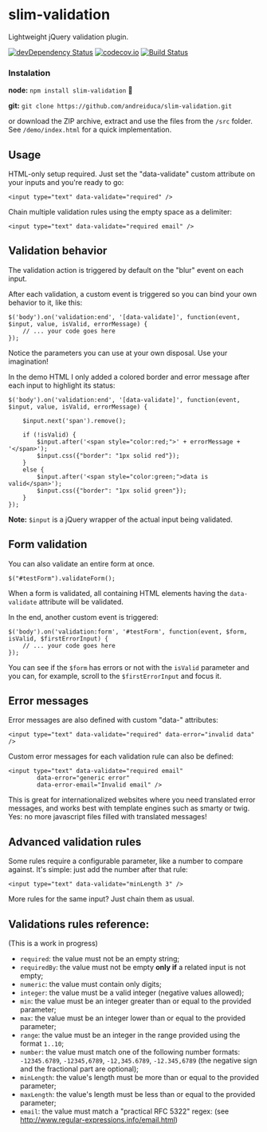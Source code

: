 # slim-validation
Lightweight jQuery validation plugin.

[![devDependency Status](https://david-dm.org/andreiduca/slim-validation/dev-status.svg)](https://david-dm.org/andreiduca/slim-validation#info=devDependencies)
[![codecov.io](http://codecov.io/github/andreiduca/slim-validation/coverage.svg?branch=master)](http://codecov.io/github/andreiduca/slim-validation?branch=master)
[![Build Status](https://travis-ci.org/andreiduca/slim-validation.svg?branch=master)](https://travis-ci.org/andreiduca/slim-validation)

### Instalation
**node:** `npm install slim-validation` :sparkling_heart:

**git:** `git clone https://github.com/andreiduca/slim-validation.git`

or download the ZIP archive, extract and use the files from the `/src` folder. See `/demo/index.html` for a quick implementation.

## Usage
HTML-only setup required. Just set the "data-validate" custom attribute on your inputs and you're ready to go:

```
<input type="text" data-validate="required" />
```

Chain multiple validation rules using the empty space as a delimiter:

```
<input type="text" data-validate="required email" />
```

## Validation behavior
The validation action is triggered by default on the "blur" event on each input.

After each validation, a custom event is triggered so you can bind your own behavior to it, like this:

```
$('body').on('validation:end', '[data-validate]', function(event, $input, value, isValid, errorMessage) {
    // ... your code goes here
});
```

Notice the parameters you can use at your own disposal. Use your imagination!

In the demo HTML I only added a colored border and error message after each input to highlight its status:

```
$('body').on('validation:end', '[data-validate]', function(event, $input, value, isValid, errorMessage) {

    $input.next('span').remove();

    if (!isValid) {
        $input.after('<span style="color:red;">' + errorMessage + '</span>');
        $input.css({"border": "1px solid red"});
    }
    else {
        $input.after('<span style="color:green;">data is valid</span>');
        $input.css({"border": "1px solid green"});
    }
});
```

**Note:** `$input` is a jQuery wrapper of the actual input being validated.

## Form validation
You can also validate an entire form at once.
 
```
$("#testForm").validateForm();
```

When a form is validated, all containing HTML elements having the `data-validate` attribute will be validated.

In the end, another custom event is triggered:

```
$('body').on('validation:form', '#testForm', function(event, $form, isValid, $firstErrorInput) {
    // ... your code goes here
});
 ```
 
You can see if the `$form` has errors or not with the `isValid` parameter and you can, for example, scroll to the `$firstErrorInput` and focus it.

## Error messages
Error messages are also defined with custom "data-" attributes:

```
<input type="text" data-validate="required" data-error="invalid data" />
```

Custom error messages for each validation rule can also be defined:

```
<input type="text" data-validate="required email"
        data-error="generic error"
        data-error-email="Invalid email" />
```

This is great for internationalized websites where you need translated error messages, and works best with template engines such as smarty or twig. Yes: no more javascript files filled with translated messages!

## Advanced validation rules
Some rules require a configurable parameter, like a number to compare against. It's simple: just add the number after that rule:

```
<input type="text" data-validate="minLength 3" />
```

More rules for the same input? Just chain them as usual.


## Validations rules reference:
(This is a work in progress)

- `required`: the value must not be an empty string;
- `requiredBy`: the value must not be empty **only if** a related input is not empty;
- `numeric`: the value must contain only digits;
- `integer`: the value must be a valid integer (negative values allowed);
- `min`: the value must be an integer greater than or equal to the provided parameter;
- `max`: the value must be an integer lower than or equal to the provided parameter;
- `range`: the value must be an integer in the range provided using the format `1..10`;
- `number`: the value must match one of the following number formats: `-12345.6789`, `-12345,6789`, `-12,345.6789`, `-12.345,6789` (the negative sign and the fractional part are optional);
- `minLength`: the value's length must be more than or equal to the provided parameter;
- `maxLength`: the value's length must be less than or equal to the provided parameter;
- `email`: the value must match a "practical RFC 5322" regex: (see http://www.regular-expressions.info/email.html)
